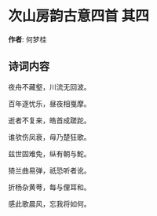 # 次山房韵古意四首  其四

**作者**: 何梦桂

## 诗词内容

夜舟不藏壑，川流无回波。

百年逐忧乐，昼夜相戛摩。

逝者不复来，皓首成蹉跎。

谁欤伤凤衰，毋乃楚狂歌。

兹世固难免，纵有朝与鮀。

猗兰曲易弹，祇恐听者讹。

折杨杂黄荂，每与俚耳和。

感此歌晨风，忘我将如何。

